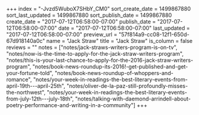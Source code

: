 +++
index = "-Jvzd5WuboX7SHbY_CM0"
sort_create_date = 1499867880
sort_last_updated = 1499867880
sort_publish_date = 1499867880
create_date = "2017-07-12T06:58:00-07:00"
publish_date = "2017-07-12T06:58:00-07:00"
date = "2017-07-12T06:58:00-07:00"
last_updated = "2017-07-12T06:58:00-07:00"
preview_url = "57f814a9-cc08-12f1-650d-67d918140a0c"
name = "Jack Straw"
title = "Jack Straw"
is_column = false
reviews = ""
notes = ["notes/jack-straws-writers-program-is-on-tv", "notes/now-is-the-time-to-apply-for-the-jack-straw-writers-program", "notes/this-is-your-last-chance-to-apply-for-the-2016-jack-straw-writers-program", "notes/book-news-roundup-its-2016!-get-published-and-get-your-fortune-told", "notes/book-news-roundup-of-whoppers-and-romance", "notes/your-week-in-readings-the-best-literary-events-from-april-19th---april-25th", "notes/oliver-de-la-paz-still-profoundly-misses-the-northwest", "notes/your-week-in-readings-the-best-literary-events-from-july-12th---july-18th", "notes/talking-with-daemond-arrindell-about-poetry-performance-and-writing-in-a-community"]
+++


